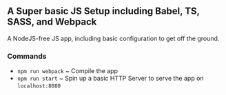 ## A Super basic JS Setup including Babel, TS, SASS, and Webpack

A NodeJS-free JS app, including basic configuration to get off the ground.

### Commands

 - `npm run webpack` ~ Compile the app
 - `npm run start` ~ Spin up a basic HTTP Server to serve the app on `localhost:8080`